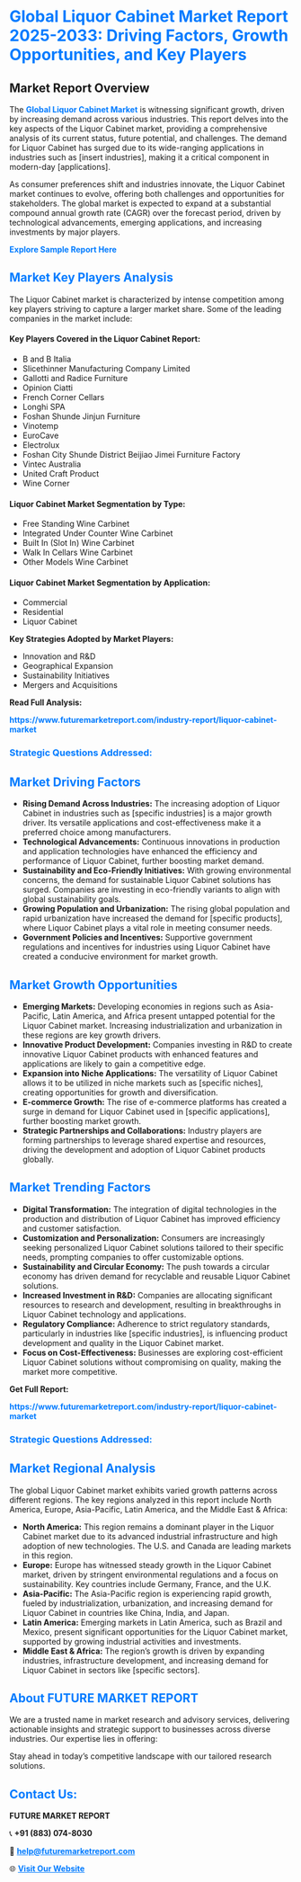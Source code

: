 <h1 style="color: #007BFF;">Global Liquor Cabinet Market Report 2025-2033: Driving Factors, Growth Opportunities, and Key Players</h1>

<section id="overview">
<h2>Market Report Overview</h2>
<p>The <a href="https://www.futuremarketreport.com/industry-report/liquor-cabinet-market" style="color: #007BFF; text-decoration: none;"><strong>Global Liquor Cabinet Market</strong></a> is witnessing significant growth, driven by increasing demand across various industries. This report delves into the key aspects of the Liquor Cabinet market, providing a comprehensive analysis of its current status, future potential, and challenges. The demand for Liquor Cabinet has surged due to its wide-ranging applications in industries such as [insert industries], making it a critical component in modern-day [applications].</p>
<p>As consumer preferences shift and industries innovate, the Liquor Cabinet market continues to evolve, offering both challenges and opportunities for stakeholders. The global market is expected to expand at a substantial compound annual growth rate (CAGR) over the forecast period, driven by technological advancements, emerging applications, and increasing investments by major players.</p>
</section>

<section id="overview">
<p><a href="https://www.futuremarketreport.com/request-sample/reportId=124694" style="color: #007BFF; text-decoration: none;"><strong>Explore Sample Report Here</strong></a></p>
</section>

<section id="key-players">
<h2 style="color: #007BFF;">Market Key Players Analysis</h2>
<p>The Liquor Cabinet market is characterized by intense competition among key players striving to capture a larger market share. Some of the leading companies in the market include:</p>
<h4>Key Players Covered in the Liquor Cabinet Report:</h4>
<ul><li>B and B Italia</li><li>Slicethinner Manufacturing Company Limited</li><li>Gallotti and Radice Furniture</li><li>Opinion Ciatti</li><li>French Corner Cellars</li><li>Longhi SPA</li><li>Foshan Shunde Jinjun Furniture</li><li>Vinotemp</li><li>EuroCave</li><li>Electrolux</li><li>Foshan City Shunde District Beijiao Jimei Furniture Factory</li><li>Vintec Australia</li><li>United Craft Product</li><li>Wine Corner</li></ul>
<h4>Liquor Cabinet Market Segmentation by Type:</h4>
<ul><li>Free Standing Wine Carbinet</li><li>Integrated Under Counter Wine Carbinet</li><li>Built In (Slot In) Wine Carbinet</li><li>Walk In Cellars Wine Carbinet</li><li>Other Models Wine Carbinet</li></ul>

<h4>Liquor Cabinet Market Segmentation by Application:</h4>
<ul><li>Commercial</li><li>Residential</li><li>Liquor Cabinet</li></ul>
<p><strong>Key Strategies Adopted by Market Players:</strong></p>
<ul>
<li>Innovation and R&D</li>
<li>Geographical Expansion</li>
<li>Sustainability Initiatives</li>
<li>Mergers and Acquisitions</li>
</ul>
</section>

<section>
<p><strong>Read Full Analysis: </strong></p><a href="https://www.futuremarketreport.com/industry-report/liquor-cabinet-market" style="color: #007BFF; text-decoration: none;"><strong>https://www.futuremarketreport.com/industry-report/liquor-cabinet-market</strong></a>
<h3 style="color: #007BFF;">Strategic Questions Addressed:</h3>
</section>

<section id="driving-factors">
<h2 style="color: #007BFF;">Market Driving Factors</h2>
<ul>
<li><strong>Rising Demand Across Industries:</strong> The increasing adoption of Liquor Cabinet in industries such as [specific industries] is a major growth driver. Its versatile applications and cost-effectiveness make it a preferred choice among manufacturers.</li>
<li><strong>Technological Advancements:</strong> Continuous innovations in production and application technologies have enhanced the efficiency and performance of Liquor Cabinet, further boosting market demand.</li>
<li><strong>Sustainability and Eco-Friendly Initiatives:</strong> With growing environmental concerns, the demand for sustainable Liquor Cabinet solutions has surged. Companies are investing in eco-friendly variants to align with global sustainability goals.</li>
<li><strong>Growing Population and Urbanization:</strong> The rising global population and rapid urbanization have increased the demand for [specific products], where Liquor Cabinet plays a vital role in meeting consumer needs.</li>
<li><strong>Government Policies and Incentives:</strong> Supportive government regulations and incentives for industries using Liquor Cabinet have created a conducive environment for market growth.</li>
</ul>
</section>

<section id="growth-opportunities">
<h2 style="color: #007BFF;">Market Growth Opportunities</h2>
<ul>
<li><strong>Emerging Markets:</strong> Developing economies in regions such as Asia-Pacific, Latin America, and Africa present untapped potential for the Liquor Cabinet market. Increasing industrialization and urbanization in these regions are key growth drivers.</li>
<li><strong>Innovative Product Development:</strong> Companies investing in R&D to create innovative Liquor Cabinet products with enhanced features and applications are likely to gain a competitive edge.</li>
<li><strong>Expansion into Niche Applications:</strong> The versatility of Liquor Cabinet allows it to be utilized in niche markets such as [specific niches], creating opportunities for growth and diversification.</li>
<li><strong>E-commerce Growth:</strong> The rise of e-commerce platforms has created a surge in demand for Liquor Cabinet used in [specific applications], further boosting market growth.</li>
<li><strong>Strategic Partnerships and Collaborations:</strong> Industry players are forming partnerships to leverage shared expertise and resources, driving the development and adoption of Liquor Cabinet products globally.</li>
</ul>
</section>

<section id="trending-factors">
<h2 style="color: #007BFF;">Market Trending Factors</h2>
<ul>
<li><strong>Digital Transformation:</strong> The integration of digital technologies in the production and distribution of Liquor Cabinet has improved efficiency and customer satisfaction.</li>
<li><strong>Customization and Personalization:</strong> Consumers are increasingly seeking personalized Liquor Cabinet solutions tailored to their specific needs, prompting companies to offer customizable options.</li>
<li><strong>Sustainability and Circular Economy:</strong> The push towards a circular economy has driven demand for recyclable and reusable Liquor Cabinet solutions.</li>
<li><strong>Increased Investment in R&D:</strong> Companies are allocating significant resources to research and development, resulting in breakthroughs in Liquor Cabinet technology and applications.</li>
<li><strong>Regulatory Compliance:</strong> Adherence to strict regulatory standards, particularly in industries like [specific industries], is influencing product development and quality in the Liquor Cabinet market.</li>
<li><strong>Focus on Cost-Effectiveness:</strong> Businesses are exploring cost-efficient Liquor Cabinet solutions without compromising on quality, making the market more competitive.</li>
</ul>
</section>

<section>
<p><strong>Get Full Report: </strong></p><a href="https://www.futuremarketreport.com/industry-report/liquor-cabinet-market" style="color: #007BFF; text-decoration: none;"><strong>https://www.futuremarketreport.com/industry-report/liquor-cabinet-market</strong></a>
<h3 style="color: #007BFF;">Strategic Questions Addressed:</h3>
</section>


<section id="regional-analysis">
<h2 style="color: #007BFF;">Market Regional Analysis</h2>
<p>The global Liquor Cabinet market exhibits varied growth patterns across different regions. The key regions analyzed in this report include North America, Europe, Asia-Pacific, Latin America, and the Middle East & Africa:</p>
<ul>
<li><strong>North America:</strong> This region remains a dominant player in the Liquor Cabinet market due to its advanced industrial infrastructure and high adoption of new technologies. The U.S. and Canada are leading markets in this region.</li>
<li><strong>Europe:</strong> Europe has witnessed steady growth in the Liquor Cabinet market, driven by stringent environmental regulations and a focus on sustainability. Key countries include Germany, France, and the U.K.</li>
<li><strong>Asia-Pacific:</strong> The Asia-Pacific region is experiencing rapid growth, fueled by industrialization, urbanization, and increasing demand for Liquor Cabinet in countries like China, India, and Japan.</li>
<li><strong>Latin America:</strong> Emerging markets in Latin America, such as Brazil and Mexico, present significant opportunities for the Liquor Cabinet market, supported by growing industrial activities and investments.</li>
<li><strong>Middle East & Africa:</strong> The region’s growth is driven by expanding industries, infrastructure development, and increasing demand for Liquor Cabinet in sectors like [specific sectors].</li>
</ul>
</section>

<footer>
<h2 style="color: #007BFF;">About FUTURE MARKET REPORT</h2>
<p>We are a trusted name in market research and advisory services, delivering actionable insights and strategic support to businesses across diverse industries. Our expertise lies in offering:</p>

<p>Stay ahead in today’s competitive landscape with our tailored research solutions.</p>

<h2 style="color: #007BFF;">Contact Us:</h2>
<p><strong>FUTURE MARKET REPORT</strong></p>
<p>📞 <strong>+91 (883) 074-8030</strong></p>
<p>📧 <strong><a href="mailto:help@futuremarketreport.com" style="color: #007BFF;">help@futuremarketreport.com</a></strong></p>
<p>🌐 <strong><a href="https://www.futuremarketreport.com/" style="color: #007BFF;">Visit Our Website</a></strong></p>
</footer>